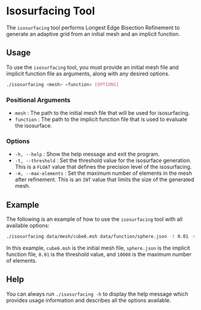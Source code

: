 # Isosurfacing Tool

The `isosurfacing` tool performs Longest Edge Bisection Refinement to generate an adaptive grid from an initial mesh and an implicit function.

## Usage

To use the `isosurfacing` tool, you must provide an initial mesh file and implicit function file as arguments, along with any desired options.

```bash
./isosurfacing <mesh> <function> [OPTIONS]
```

### Positional Arguments

- `mesh` : The path to the initial mesh file that will be used for isosurfacing.
- `function` : The path to the implicit function file that is used to evaluate the isosurface.

### Options

- `-h, --help` : Show the help message and exit the program.
- `-t, --threshold` : Set the threshold value for the isosurface generation. This is a `FLOAT` value that defines the precision level of the isosurfacing.
- `-m, --max-elements` : Set the maximum number of elements in the mesh after refinement. This is an `INT` value that limits the size of the generated mesh.

## Example

The following is an example of how to use the `isosurfacing` tool with all available options:

```bash
./isosurfacing data/mesh/cube6.msh data/function/sphere.json -t 0.01 -m 10000 
```

In this example, `cube6.msh` is the initial mesh file, `sphere.json` is the implicit function file, `0.01` is the threshold value, and `10000` is the maximum number of elements.

## Help

You can always run `./isosurfacing -h` to display the help message which provides usage information and describes all the options available.
